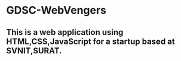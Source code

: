 # GDSC-WebVengers
<h2>This is a web application using HTML,CSS,JavaScript for a startup based at SVNIT,SURAT.</h2>
